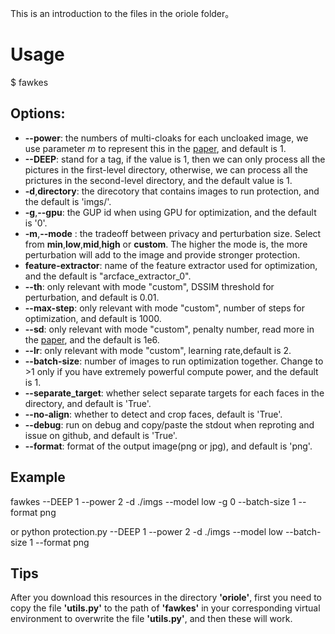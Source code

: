 This is an introduction to the files in the oriole folder。

# Usage
$ fawkes
## Options:
- **--power**: the numbers of multi-cloaks for each uncloaked image, we use parameter *m* to represent this in the [paper](https://arxiv.org/abs/2102.11502), and default is 1. 
- **--DEEP**: stand for a tag, if the value is 1, then we can only process all the pictures in the first-level directory, otherwise, we can process all the prictures in the second-level directory, and the default value is 1.
- **-d**,**directory**: the direcotory that contains images to run protection, and the default is 'imgs/'.
- **-g**,**--gpu**: the GUP id when using GPU for optimization, and the default is '0'.
- **-m**,**--mode** : the tradeoff between privacy and perturbation size. Select from **min**,**low**,**mid**,**high** or **custom**. The higher the mode is, the more perturbation will add to the image and provide stronger protection.
- **feature-extractor**: name of the feature extractor used for optimization, and the default is "arcface_extractor_0".
- **--th**: only relevant with mode "custom", DSSIM threshold for perturbation, and default is 0.01.
- **--max-step**: only relevant with mode "custom", number of steps for optimization, and default is 1000.
- **--sd**: only relevant with mode "custom", penalty number, read more in the [paper](https://www.usenix.org/conference/usenixsecurity20/presentation/shan), and the default is 1e6.
- **--lr**: only relevant with mode "custom", learning rate,default is 2.
- **--batch-size**: number of images to run optimization together. Change to >1 only if you have extremely powerful compute power, and the default is 1.
- **--separate_target**: whether select separate targets for each faces in the directory, and default is 'True'.
- **--no-align**: whether to detect and crop faces, default is 'True'.
- **--debug**: run on debug and copy/paste the stdout when reproting and issue on github, and default is 'True'.
- **--format**: format of the output image(png or jpg), and default is 'png'.

## Example
fawkes --DEEP 1 --power 2 -d ./imgs --model low -g 0 --batch-size 1 --format png

or python protection.py --DEEP 1 --power 2 -d ./imgs --model low --batch-size 1 --format png

## Tips
After you download this resources in the directory **'oriole'**, first you need to copy the file **'utils.py'** to the path of **'fawkes'** in your corresponding virtual environment to overwrite the file **'utils.py'**, and then these will work.

